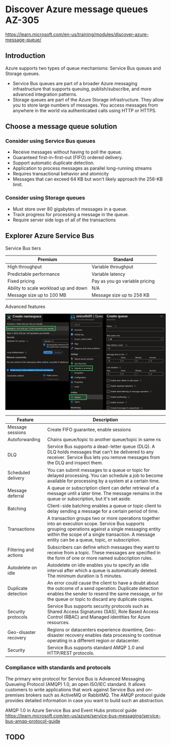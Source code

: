 # Discover Azure message queues AZ-305

https://learn.microsoft.com/en-us/training/modules/discover-azure-message-queue/

## Introduction

Azure supports two types of queue mechanisms: Service Bus queues and Storage queues.

* Service Bus queues are part of a broader Azure messaging infrastructure that supports queuing, publish/subscribe, and more advanced integration patterns. 
* Storage queues are part of the Azure Storage infrastructure. They allow you to store large numbers of messages. You access messages from anywhere in the world via authenticated calls using HTTP or HTTPS. 


## Choose a message queue solution

### Consider using Service Bus queues

* Receive messages without having to poll the queue.
* Guaranteed first-in-first-out (FIFO) ordered delivery.
* Support automatic duplicate detection.
* Application to process messages as parallel long-running streams
* Requires transactional behavior and atomicity
* Messages that can exceed 64 KB but won't likely approach the 256-KB limit.


### Consider using Storage queues

* Must store over 80 gigabytes of messages in a queue.
* Track progress for processing a message in the queue. 
* Require server side logs of all of the transactions

## Explorer Azure Service Bus

Service Bus tiers

| Premium                               | Standard
| ------------------------------------- | -----------------------
| High throughput                       | Variable throughput
| Predictable performance               | Variable latency
| Fixed pricing                         | Pay as you go variable pricing
| Ability to scale workload up and down | N/A
| Message size up to 100 MB             | Message size up to 256 KB

Advanced features

![Advanced ](https://github.com/spawnmarvel/quickguides/blob/main/eventhub/images/advanced1.jpg)

| Feature           | Description
| ----------------- | ---------------------------------------------------
| Message sessions  | Create FIFO guarantee, enable sessions
| Autoforwarding    | Chains queue/topic to another queue/topic in same ns
| DLQ               | Service Bus supports a dead-letter queue (DLQ). A DLQ holds messages that can't be delivered to any receiver. Service Bus lets you remove messages from the DLQ and inspect them.
| Scheduled delivery| You can submit messages to a queue or topic for delayed processing. You can schedule a job to become available for processing by a system at a certain time.
| Message deferral  | A queue or subscription client can defer retrieval of a message until a later time. The message remains in the queue or subscription, but it's set aside.
| Batching          | Client-side batching enables a queue or topic client to delay sending a message for a certain period of time.
| Transactions      | A transaction groups two or more operations together into an execution scope. Service Bus supports grouping operations against a single messaging entity within the scope of a single transaction. A message entity can be a queue, topic, or subscription.
| Filtering and actions | Subscribers can define which messages they want to receive from a topic. These messages are specified in the form of one or more named subscription rules.
| Autodelete on idle | Autodelete on idle enables you to specify an idle interval after which a queue is automatically deleted. The minimum duration is 5 minutes.
| Duplicate detection | An error could cause the client to have a doubt about the outcome of a send operation. Duplicate detection enables the sender to resend the same message, or for the queue or topic to discard any duplicate copies.
| Security protocols | Service Bus supports security protocols such as Shared Access Signatures (SAS), Role Based Access Control (RBAC) and Managed identities for Azure resources.
| Geo-disaster recovery | Regions or datacenters experience downtime, Geo-disaster recovery enables data processing to continue operating in a different region or datacenter.
| Security           | Service Bus supports standard AMQP 1.0 and HTTP/REST protocols.


### Compliance with standards and protocols

The primary wire protocol for Service Bus is Advanced Messaging Queueing Protocol (AMQP) 1.0, an open ISO/IEC standard. It allows customers to write applications that work against Service Bus and on-premises brokers such as ActiveMQ or RabbitMQ. The AMQP protocol guide provides detailed information in case you want to build such an abstraction.

AMQP 1.0 in Azure Service Bus and Event Hubs protocol guide https://learn.microsoft.com/en-us/azure/service-bus-messaging/service-bus-amqp-protocol-guide




## TODO